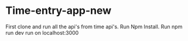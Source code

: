 # Time-entry-app-new
First clone and run all the api's from time api's.
Run Npm Install.
Run npm run dev
run on localhost:3000
